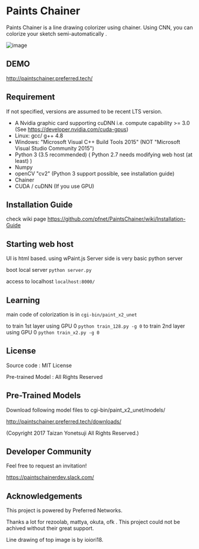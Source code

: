 # Paints Chainer
Paints Chainer is a line drawing colorizer using chainer.
Using CNN, you can colorize your sketch semi-automatically .

![image](https://github.com/pfnet/PaintsChainer/blob/open/sample.png)

## DEMO
http://paintschainer.preferred.tech/


## Requirement
If not specified, versions are assumed to be recent LTS version.
- A Nvidia graphic card supporting cuDNN i.e. compute capability >= 3.0 (See https://developer.nvidia.com/cuda-gpus)
- Linux: gcc/ g++ 4.8
- Windows: "Microsoft Visual C++ Build Tools 2015" (NOT "Microsoft Visual Studio Community 2015")
- Python 3 (3.5 recommended) ( Python 2.7 needs modifying web host (at least) )
- Numpy
- openCV "cv2" (Python 3 support possible, see installation guide)
- Chainer
- CUDA / cuDNN (If you use GPU)

## Installation Guide
check wiki page
https://github.com/pfnet/PaintsChainer/wiki/Installation-Guide


## Starting web host
UI is html based. using wPaint.js
Server side is very basic python server

boot local server
`python server.py`

access to localhost
`localhost:8000/`


## Learning
main code of colorization is in `cgi-bin/paint_x2_unet`

to train 1st layer using GPU 0 `python train_128.py -g 0`
to train 2nd layer using GPU 0 `python train_x2.py -g 0`

## License
Source code : MIT License

Pre-trained Model : All Rights Reserved

## Pre-Trained Models
Download following model files to  cgi-bin/paint_x2_unet/models/

http://paintschainer.preferred.tech/downloads/

(Copyright 2017 Taizan Yonetsuji All Rights Reserved.)

## Developer Community
Feel free to request an invitation!

https://paintschainerdev.slack.com/

## Acknowledgements
This project is powered by Preferred Networks.

Thanks a lot for rezoolab, mattya, okuta, ofk . This project could not be achived without their great support.

Line drawing of top image is by ioiori18.
